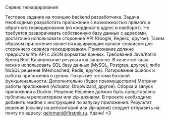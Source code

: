 Сервис геокодирования

Тестовое задание на позицию backend разработчика.
Задача
Необходимо разработать приложение с возможностью прямого и обратного геокодирования (из координат в адрес и наоборот). Не требуется разворачивать собственную базу данных с адресами, достаточно использовать сторонние API (Google, Яндекс, другое). Таким образом приложение является каширующим прокси-сервисом для стороннего сервиса геокодирования. Приложение должно предоставлять АРІ с JSON форматом данных.
Требования
Java/Kotlin
Spring Boot
Каширование результатов запросов. В качестве каша можно использовать SQL базу данных (MySQL, Postgres, другое), либо NoSQL решение (Меmcached, Redis, другое).
Логирование ошибок и работы приложения в целом.
Покрытие тестами базовой функциональности.
Дополнительно (будет преимуществом)
Метрики работы приложения (Actuator, Dropwizard, другое).
Сборка и запуск приложения в Docker.
Решение
Решение должно быть представлено публичным репозиторием или zip-архивом. В проекте необходимо добавить readme с инструкцией по запуску приложения. Результат решения (ссылку на репозиторий или zip-архив) следует отправить на почту по адресу: gehrmani@firstmk.ru.
Удачи! <3
